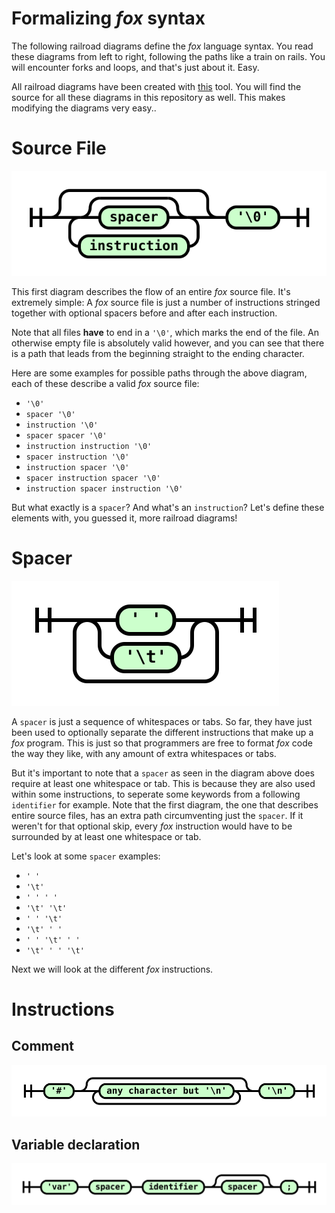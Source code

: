 # Formalizing *fox* syntax

The following railroad diagrams define the *fox* language syntax. You read these diagrams from left to right, following the paths like a train on rails. You will encounter forks and loops, and that's just about it. Easy.

All railroad diagrams have been created with [this](http://tabatkins.github.io/railroad-diagrams) tool. You will find the source for all these diagrams in this repository as well. This makes modifying the diagrams very easy..


# Source File

![](img/railroad-src-file.svg)

This first diagram describes the flow of an entire *fox* source file. It's extremely simple: A *fox* source file is just a number of instructions stringed together with optional spacers before and after each instruction.

Note that all files **have** to end in a `'\0'`, which marks the end of the file. An otherwise empty file is absolutely valid however, and you can see that there is a path that leads from the beginning straight to the ending character.

Here are some examples for possible paths through the above diagram, each of these describe a valid *fox* source file:

- `'\0'`
- `spacer '\0'`
- `instruction '\0'`
- `spacer spacer '\0'`
- `instruction instruction '\0'`
- `spacer instruction '\0'`
- `instruction spacer '\0'`
- `spacer instruction spacer '\0'`
- `instruction spacer instruction '\0'`

But what exactly is a `spacer`? And what's an `instruction`? Let's define these elements with, you guessed it, more railroad diagrams!


# Spacer

![](img/railroad-spacer.svg)

A `spacer` is just a sequence of whitespaces or tabs. So far, they have just been used to optionally separate the different instructions that make up a *fox* program. This is just so that programmers are free to format *fox* code the way they like, with any amount of extra whitespaces or tabs.

But it's important to note that a `spacer` as seen in the diagram above does require at least one whitespace or tab. This is because they are also used within some instructions, to seperate some keywords from a following `identifier` for example. Note that the first diagram, the one that describes entire source files, has an extra path circumventing just the `spacer`. If it weren't for that optional skip, every *fox* instruction would have to be surrounded by at least one whitespace or tab.

Let's look at some `spacer` examples:

- `' '`
- `'\t'`
- `' ' ' '`
- `'\t' '\t'`
- `' ' '\t'`
- `'\t' ' '`
- `' ' '\t' ' '`
- `'\t' ' ' '\t'`

Next we will look at the different *fox* instructions.


# Instructions

## Comment

![](img/railroad-comment.svg)

## Variable declaration

![](img/railroad-var-declaration.svg)

